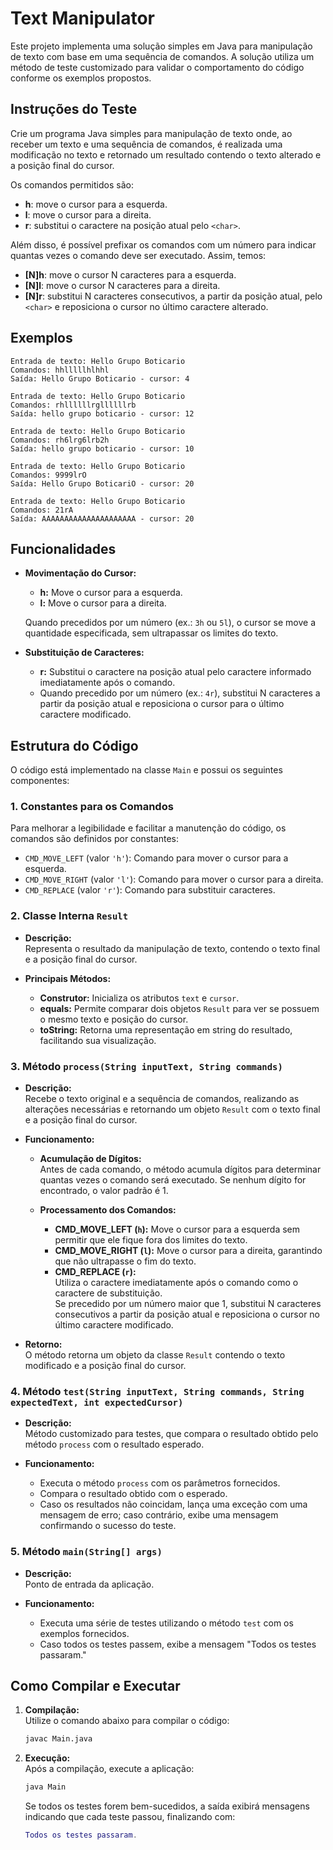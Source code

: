 # Text Manipulator

Este projeto implementa uma solução simples em Java para manipulação de texto com base em uma sequência de comandos. A solução utiliza um método de teste customizado para validar o comportamento do código conforme os exemplos propostos.

## Instruções do Teste

Crie um programa Java simples para manipulação de texto onde, ao receber um texto e uma sequência de comandos, é realizada uma modificação no texto e retornado um resultado contendo o texto alterado e a posição final do cursor.

Os comandos permitidos são:

- **h**: move o cursor para a esquerda.
- **l**: move o cursor para a direita.
- **r<char>**: substitui o caractere na posição atual pelo `<char>`.

Além disso, é possível prefixar os comandos com um número para indicar quantas vezes o comando deve ser executado. Assim, temos:

- **[N]h**: move o cursor N caracteres para a esquerda.
- **[N]l**: move o cursor N caracteres para a direita.
- **[N]r<char>**: substitui N caracteres consecutivos, a partir da posição atual, pelo `<char>` e reposiciona o cursor no último caractere alterado.

## Exemplos

```
Entrada de texto: Hello Grupo Boticario
Comandos: hhlllllhlhhl
Saída: Hello Grupo Boticario - cursor: 4

Entrada de texto: Hello Grupo Boticario
Comandos: rhllllllrgllllllrb
Saída: hello grupo boticario - cursor: 12

Entrada de texto: Hello Grupo Boticario
Comandos: rh6lrg6lrb2h
Saída: hello grupo boticario - cursor: 10

Entrada de texto: Hello Grupo Boticario
Comandos: 9999lrO
Saída: Hello Grupo BoticariO - cursor: 20

Entrada de texto: Hello Grupo Boticario
Comandos: 21rA
Saída: AAAAAAAAAAAAAAAAAAAAA - cursor: 20
```

## Funcionalidades

- **Movimentação do Cursor:**
    - **h:** Move o cursor para a esquerda.
    - **l:** Move o cursor para a direita.

  Quando precedidos por um número (ex.: `3h` ou `5l`), o cursor se move a quantidade especificada, sem ultrapassar os limites do texto.

- **Substituição de Caracteres:**
    - **r:** Substitui o caractere na posição atual pelo caractere informado imediatamente após o comando.
    - Quando precedido por um número (ex.: `4r`), substitui N caracteres a partir da posição atual e reposiciona o cursor para o último caractere modificado.

## Estrutura do Código

O código está implementado na classe `Main` e possui os seguintes componentes:

### 1. Constantes para os Comandos

Para melhorar a legibilidade e facilitar a manutenção do código, os comandos são definidos por constantes:

- `CMD_MOVE_LEFT` (valor `'h'`): Comando para mover o cursor para a esquerda.
- `CMD_MOVE_RIGHT` (valor `'l'`): Comando para mover o cursor para a direita.
- `CMD_REPLACE` (valor `'r'`): Comando para substituir caracteres.

### 2. Classe Interna `Result`

- **Descrição:**  
  Representa o resultado da manipulação de texto, contendo o texto final e a posição final do cursor.

- **Principais Métodos:**
    - **Construtor:** Inicializa os atributos `text` e `cursor`.
    - **equals:** Permite comparar dois objetos `Result` para ver se possuem o mesmo texto e posição do cursor.
    - **toString:** Retorna uma representação em string do resultado, facilitando sua visualização.

### 3. Método `process(String inputText, String commands)`

- **Descrição:**  
  Recebe o texto original e a sequência de comandos, realizando as alterações necessárias e retornando um objeto `Result` com o texto final e a posição final do cursor.

- **Funcionamento:**
    - **Acumulação de Dígitos:**  
      Antes de cada comando, o método acumula dígitos para determinar quantas vezes o comando será executado. Se nenhum dígito for encontrado, o valor padrão é 1.

    - **Processamento dos Comandos:**
        - **CMD_MOVE_LEFT (`h`):** Move o cursor para a esquerda sem permitir que ele fique fora dos limites do texto.
        - **CMD_MOVE_RIGHT (`l`):** Move o cursor para a direita, garantindo que não ultrapasse o fim do texto.
        - **CMD_REPLACE (`r`):**  
          Utiliza o caractere imediatamente após o comando como o caractere de substituição.  
          Se precedido por um número maior que 1, substitui N caracteres consecutivos a partir da posição atual e reposiciona o cursor no último caractere modificado.

- **Retorno:**  
  O método retorna um objeto da classe `Result` contendo o texto modificado e a posição final do cursor.

### 4. Método `test(String inputText, String commands, String expectedText, int expectedCursor)`

- **Descrição:**  
  Método customizado para testes, que compara o resultado obtido pelo método `process` com o resultado esperado.

- **Funcionamento:**
    - Executa o método `process` com os parâmetros fornecidos.
    - Compara o resultado obtido com o esperado.
    - Caso os resultados não coincidam, lança uma exceção com uma mensagem de erro; caso contrário, exibe uma mensagem confirmando o sucesso do teste.

### 5. Método `main(String[] args)`

- **Descrição:**  
  Ponto de entrada da aplicação.

- **Funcionamento:**
    - Executa uma série de testes utilizando o método `test` com os exemplos fornecidos.
    - Caso todos os testes passem, exibe a mensagem "Todos os testes passaram."

## Como Compilar e Executar

1. **Compilação:**  
   Utilize o comando abaixo para compilar o código:
   ```bash
   javac Main.java
   ```
2. **Execução:**  
   Após a compilação, execute a aplicação:
   ```bash
   java Main
   ```
   Se todos os testes forem bem-sucedidos, a saída exibirá mensagens indicando que cada teste passou, finalizando com:
   ```lua
   Todos os testes passaram.
   ```
